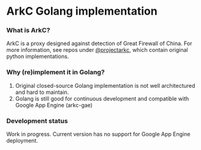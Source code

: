 ArkC Golang implementation
============================

### What is ArkC?

ArkC is a proxy designed against detection of Great Firewall of China. For more information, see repos under [@projectarkc](https://github.com/projectarkc), which contain original python implementations.

### Why (re)implement it in Golang?

1. Original closed-source Golang implementation is not well architectured and hard to maintain.
2. Golang is still good for continuous development and compatible with Google App Engine (arkc-gae)

### Development status

Work in progress. Current version has no support for Google App Engine deployment.
